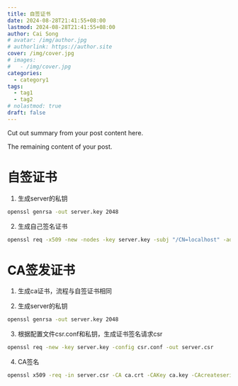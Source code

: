 ```yaml
---
title: 自签证书
date: 2024-08-28T21:41:55+08:00
lastmod: 2024-08-28T21:41:55+08:00
author: Cai Song
# avatar: /img/author.jpg
# authorlink: https://author.site
cover: /img/cover.jpg
# images:
#   - /img/cover.jpg
categories:
  - category1
tags:
  - tag1
  - tag2
# nolastmod: true
draft: false
---
```


Cut out summary from your post content here.

<!--more-->

The remaining content of your post.
# 自签证书
1. 生成server的私钥
```bash
openssl genrsa -out server.key 2048
```
2. 生成自己签名证书
```bash
openssl req -x509 -new -nodes -key server.key -subj "/CN=localhost" -addext "subjectAltName=DNS:localhost" -days 3650 -out server.crt
```

# CA签发证书
1. 生成ca证书，流程与自签证书相同

2. 生成server的私钥
```bash
openssl genrsa -out server.key 2048
```
3. 根据配置文件csr.conf和私钥，生成证书签名请求csr
```bash
openssl req -new -key server.key -config csr.conf -out server.csr
```

4. CA签名
```bash
openssl x509 -req -in server.csr -CA ca.crt -CAKey ca.key -CAcreateserial -days 365 -out server.crt
```